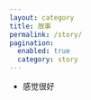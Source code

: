 ```yaml
---
layout: category
title: 故事
permalink: /story/
pagination:
  enabled: true
  category: story
---
```


- 感觉很好
